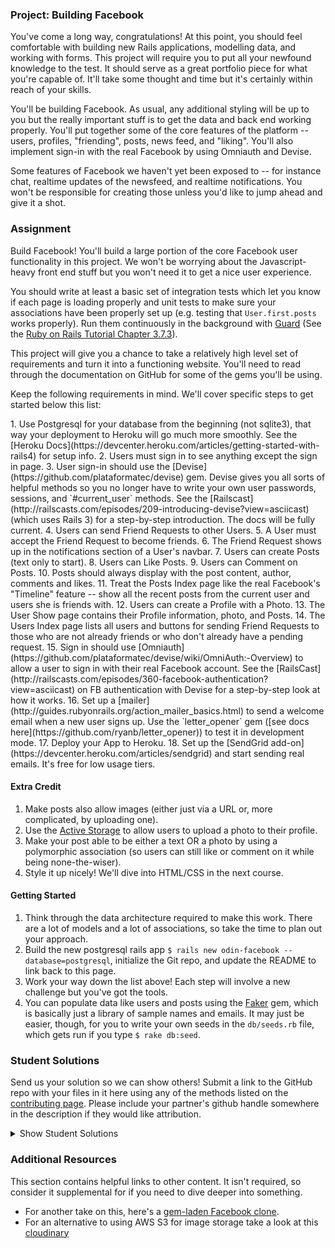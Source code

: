 ### Project: Building Facebook

You've come a long way, congratulations! At this point, you should feel comfortable with building new Rails applications, modelling data, and working with forms. This project will require you to put all your newfound knowledge to the test.  It should serve as a great portfolio piece for what you're capable of.  It'll take some thought and time but it's certainly within reach of your skills.

You'll be building Facebook.  As usual, any additional styling will be up to you but the really important stuff is to get the data and back end working properly.  You'll put together some of the core features of the platform -- users, profiles, "friending", posts, news feed, and "liking".  You'll also implement sign-in with the real Facebook by using Omniauth and Devise.

Some features of Facebook we haven't yet been exposed to -- for instance chat, realtime updates of the newsfeed, and realtime notifications.  You won't be responsible for creating those unless you'd like to jump ahead and give it a shot.

### Assignment

Build Facebook!  You'll build a large portion of the core Facebook user functionality in this project.  We won't be worrying about the Javascript-heavy front end stuff but you won't need it to get a nice user experience.

You should write at least a basic set of integration tests which let you know if each page is loading properly and unit tests to make sure your associations have been properly set up (e.g. testing that `User.first.posts` works properly).  Run them continuously in the background with [Guard](https://github.com/guard/guard) (See the [Ruby on Rails Tutorial Chapter 3.7.3](https://www.learnenough.com/ruby-on-rails-4th-edition-tutorial/static_pages#sec-guard)).

This project will give you a chance to take a relatively high level set of requirements and turn it into a functioning website.  You'll need to read through the documentation on GitHub for some of the gems you'll be using.

Keep the following requirements in mind.  We'll cover specific steps to get started below this list:

<div class="lesson-content__panel" markdown="1">
1. Use Postgresql for your database from the beginning (not sqlite3), that way your deployment to Heroku will go much more smoothly. See the [Heroku Docs](https://devcenter.heroku.com/articles/getting-started-with-rails4) for setup info.
2. Users must sign in to see anything except the sign in page.
3. User sign-in should use the [Devise](https://github.com/plataformatec/devise) gem. Devise gives you all sorts of helpful methods so you no longer have to write your own user passwords, sessions, and `#current_user` methods. See the [Railscast](http://railscasts.com/episodes/209-introducing-devise?view=asciicast) (which uses Rails 3) for a step-by-step introduction. The docs will be fully current.
4. Users can send Friend Requests to other Users.
5. A User must accept the Friend Request to become friends.
6. The Friend Request shows up in the notifications section of a User's navbar.
7. Users can create Posts (text only to start).
8. Users can Like Posts.
9. Users can Comment on Posts.
10. Posts should always display with the post content, author, comments and likes.
11. Treat the Posts Index page like the real Facebook's "Timeline" feature -- show all the recent posts from the current user and users she is friends with.
12. Users can create a Profile with a Photo.
13. The User Show page contains their Profile information, photo, and Posts.
14. The Users Index page lists all users and buttons for sending Friend Requests to those who are not already friends or who don't already have a pending request.
15. Sign in should use [Omniauth](https://github.com/plataformatec/devise/wiki/OmniAuth:-Overview) to allow a user to sign in with their real Facebook account.  See the [RailsCast](http://railscasts.com/episodes/360-facebook-authentication?view=asciicast) on FB authentication with Devise for a step-by-step look at how it works.
16. Set up a [mailer](http://guides.rubyonrails.org/action_mailer_basics.html) to send a welcome email when a new user signs up. Use the `letter_opener` gem ([see docs here](https://github.com/ryanb/letter_opener)) to test it in development mode.
17. Deploy your App to Heroku.
18. Set up the [SendGrid add-on](https://devcenter.heroku.com/articles/sendgrid) and start sending real emails. It's free for low usage tiers.

#### Extra Credit

1. Make posts also allow images (either just via a URL or, more complicated, by uploading one).
2. Use the [Active Storage](https://edgeguides.rubyonrails.org/active_storage_overview.html) to allow users to upload a photo to their profile.
3. Make your post able to be either a text OR a photo by using a polymorphic association (so users can still like or comment on it while being none-the-wiser).
4. Style it up nicely! We'll dive into HTML/CSS in the next course.

#### Getting Started

1. Think through the data architecture required to make this work.  There are a lot of models and a lot of associations, so take the time to plan out your approach.
2. Build the new postgresql rails app `$ rails new odin-facebook --database=postgresql`, initialize the Git repo, and update the README to link back to this page.
3. Work your way down the list above!  Each step will involve a new challenge but you've got the tools.
4. You can populate data like users and posts using the [Faker](https://github.com/stympy/faker) gem, which is basically just a library of sample names and emails.  It may just be easier, though, for you to write your own seeds in the `db/seeds.rb` file, which gets run if you type `$ rake db:seed`.

</div>

### Student Solutions
Send us your solution so we can show others! Submit a link to the GitHub repo with your files in it here using any of the methods listed on the [contributing page](http://github.com/TheOdinProject/curriculum/blob/master/contributing.md).  Please include your partner's github handle somewhere in the description if they would like attribution.

<details markdown="block">
  <summary> Show Student Solutions </summary>

* Add your solution below this line!
* [Axel Lopez's Solution](https://github.com/lopezaxel/odin-facebook) - [View in Browser](https://afternoon-mesa-12157.herokuapp.com)
* [pudu87's Solution](https://github.com/pudu87/odin-facebook) - [View in Browser](https://polar-stream-93232.herokuapp.com/)
* [irlgabriel's Solution](https://github.com/irlgabriel/facebook-odin) - [View in Browser](https://whispering-bayou-85275.herokuapp.com/)
* [CodingCop's Solution](https://github.com/cleve703/phacebook) - [View in Browser](https://arcane-fortress-15399.herokuapp.com/)
* [leeti's Solution](https://github.com/leetie/spacecrook) - [View in Browser](https://whispering-everglades-16718.herokuapp.com)
* [Duarte's Solution](https://github.com/Duartemartins/odin-facebook) - [View in Browser](http://www.salushub.club)
* [Christian's Solution](https://github.com/rueeazy/odin_facebook) - [View in Browser](https://arcane-wildwood-51354.herokuapp.com/)
* [Ovsjah Schweinefresser's solution](https://github.com/Ovsjah/odinbook) - [View in Browser](https://ovsjazz-odinbook.herokuapp.com/users/sign_in)
* [Lucas Bide's Solution](https://github.com/Lucas-Bide/odin-feignbook) - [View in Browser](https://feignbook.herokuapp.com/)
* [Jason Thompson's Solution](https://github.com/jasont01/odin-facebook) - [View in Browser](https://odin-fauxbook.herokuapp.com/)
* [Run After's Solution](https://github.com/run-after/odinbook) - [View in Browser](https://blooming-shore-50178.herokuapp.com/)
* [Jose Salvador's Solution](https://github.com/Jsalvadorpp/odin-facebook) - [View in Browser](http://ruby-facebook.herokuapp.com/)
* [robomonk's Solution](https://github.com/robo-monk/zuccr) - [View in Browser](https://zuccr.herokuapp.com/)
* [Ian's Solution](https://github.com/IanMKesler/facebook-clone) - [View in Browser](https://immense-sierra-65246.herokuapp.com/)
* [MephistoDevelop & Sergio Diaz Solution](https://github.com/MephistoDevelop/fakebook/tree/master) - [View in Browser](https://socialbook2019.herokuapp.com/users/sign_in)
* [Braxton Lemmon's solution](https://github.com/braxtonlemmon/odin-facebook) - [View in Browser](https://murmuring-wave-95625.herokuapp.com/)
* [Helmi's Solution](https://github.com/helmihidzir/odin-facebook)
* [Kevin Vuong's solution](https://github.com/fffear/odin-facebook/) - [View in Browser](https://shielded-mesa-75331.herokuapp.com/)
* [Learnsometing's solution](https://github.com/learnsometing/dev-communities) - [View in Browser](https://dev-communities.herokuapp.com/)
* [Jason McKee's solution](https://github.com/jttmckee/odin-facebook) - [View in Browser](https://safe-sierra-89344.herokuapp.com)
* [Areeba's solution](https://github.com/AREEBAISHTIAQ/Growlither) - [View in Browser](https://growlithe.herokuapp.com/)
* [Max Garber's solution](https://github.com/bubblebooy/odin-facebook) - [View in Browser](https://vast-springs-17117.herokuapp.com/)
* [Javier Machin's solution](https://github.com/Javier-Machin/Life-Invader) - [View in Browser](https://life-invader-fb.herokuapp.com/)
* [szib's solution](https://github.com/szib/odinbook) - [View in Browser](https://mysterious-retreat-45234.herokuapp.com/)
* [brxck's solution](https://github.com/brxck/odinbook) - [View in Browser](https://morning-coast-23139.herokuapp.com/)
* [nmac's solution](https://github.com/nmacawile/facebook-on-rails) - [Heroku](https://fb-on-rails.herokuapp.com)
* [theghall's solution](https://github.com/theghall/odin-facebook.git) - [View in Browser](https://cryptic-badlands-84674.herokuapp.com/)
* [Deetss' solution](https://github.com/Deetss/Fakebook) - [View in Browser](https://deetss-fakebook.herokuapp.com)
* [Jmooree30's solution](https://github.com/jmooree30/jakebook) - [View in Browser](https://fast-citadel-52170.herokuapp.com/)
* [Jonathan Yiv's solution](https://github.com/JonathanYiv/odinbook) - [View in Browser](https://serene-coast-95388.herokuapp.com)
* [leosoaivan's solution](https://github.com/leosoaivan/TOP_ror_odinfb) - [View in Browser](https://obscure-springs-25850.herokuapp.com/)
* [adsy430's soluction](https://github.com/adampal/facebook-clone) - [View in Browser](https://peaceful-everglades-48148.herokuapp.com/)
* [holdercp's solution](https://github.com/holdercp/odin-facebook) - [View in Browser](https://friend-space.herokuapp.com/)
* [jfonz412's Solution](https://github.com/jfonz412/facebook-clone) - [View in Browser](https://mysterious-anchorage-62529.herokuapp.com/)
* [Sic's Solution](https://github.com/sic-f/fb) - [View in Browser](https://efbook.herokuapp.com)
* [Rob's Solution](https://github.com/RobPando/odin-book) - [View in Browser](https://robodinbook.herokuapp.com)
* [Rhys B's solution](https://github.com/105ron/odin-book) - [View in Browser](http://odin-book.herokuapp.com/)
* [Adrian Badarau's solution](https://github.com/adrianbadarau/RailsBoock-Facebook-Clone-App) - [View in Browser](http://railsbook-facebook-clone-app.herokuapp.com/)
* [Yuri Buerov's solution](https://github.com/YuriBuerov/social-network)
* [David Janczyn's solution](https://github.com/sandiegodj/social-network) - [View in Browser](https://warm-spire-7655.herokuapp.com/)
* [Aleksandar Rodić's solution](https://github.com/rodic/odin-facebook-clone) - [View in Browser](https://odin-facebook.herokuapp.com/)
* [Jason Matthews' solution](https://github.com/fo0man/odin-spacebook) - [View in Browser](https://warm-beach-7362.herokuapp.com/)
* [Donald's solution](https://github.com/donaldali/odinbook "Odinbook on GitHub") - [View in Browser](https://dna-odinbook.herokuapp.com/ "Odinbook on Heroku")
* [Dominik Stodolny's solution](https://github.com/dstodolny/odinbook) - [View in Browser](https://warm-bayou-3284.herokuapp.com/)
* [AtActionPark's solution](https://github.com/AtActionPark/odin_facebook) - [View in Browser](https://shielded-escarpment-2283.herokuapp.com/)
* [Alex's Solution](https://github.com/alexgh123/fb_odin_app) - [View in Browser](http://polar-oasis-7608.herokuapp.com)
* [Jeremy Mauzy's Solution](https://github.com/apositivejam/fakebook) - [View in Browser](http://odin-fakebook.herokuapp.com)
* [dchen71's Solution](https://github.com/dchen71/odin-facebook) - [View in Browser](https://secure-citadel-9611.herokuapp.com/)
* [James Kelsey's Solution (No tests, Ajaxy)](https://github.com/jamesmskelsey/jk-odin-book) - [View in Browser](https://jk-odin-book.herokuapp.com/)
* [Matias Pan's solution (RSpec, Capybara, Ajax)](https://github.com/kriox26/odin_book) - [View in browser](https://polar-river-1192.herokuapp.com)
* [Radi Totev's solution](https://github.com/raditotev/odin-facebook) - [View in browser](https://odin-facebook-clone.herokuapp.com)
* [cdouglass's solution](https://github.com/cdouglass/odin-project-exercises/tree/master/rails/social-network) - [View in browser](https://pure-meadow-87105.herokuapp.com/)
* [Luke Walker's solution](https://github.com/ubershibs/odin-fb) - [View in browser](https://floating-bayou-78146.herokuapp.com/users)
* [srashidi's solution](https://github.com/srashidi/Rails_Final_Project/tree/master/odin-facebook) - [View in browser](https://calm-harbor-69843.herokuapp.com/)
* [Scott Bobbitt's solution](https://github.com/sco-bo/fake_book) - [View in browser](https://hidden-chamber-98363.herokuapp.com/)
* [Sander Schepens's solution](https://github.com/schepens83/theodinproject.com/tree/master/rails/project13--odin-facebook/odin-facebook)
* [Miguel Herrera's solution](https://github.com/migueloherrera/odin-facebook)
* [James Brooks's solution](https://github.com/jhbrooks/odinbook) - [View in browser](https://rocky-mountain-92199.herokuapp.com/)
* [Top's solution](https://github.com/TopOneOfTopOne) - [View in browser](https://github.com/TopOneOfTopOne/the-facebook)
* [Matt Velez's solution](https://github.com/Timecrash/odinbook) - [View in browser](https://velez-odinbook.herokuapp.com/)
* [Shala Qweghen's solution](https://github.com/ShalaQweghen/ror_book) - [View in browser](http://murmuring-escarpment-57044.herokuapp.com/)
* [Frank V's solution](https://github.com/fv42wid/oden-facebook)
* [Amrr Bakry's solution](https://github.com/Amrrbakry/rails_the_odin_project/tree/master/odin_facebook) - [View in browser](https://nameless-escarpment-82289.herokuapp.com/)
* [David Chapman's solution (no styling)](https://github.com/davidchappy/facebook) - [View in browser](https://dac-friends-app.herokuapp.com/)
* [Oscar Y's solution (No tests and unstyled)](https://github.com/mysteryihs/odin-facebook) - [View in browser](http://guarded-bastion-44854.herokuapp.com/)
* [Sophia Wu's solution](https://github.com/SophiaLWu/book-of-faces) - [View in browser](https://frozen-sands-98166.herokuapp.com/)
* [Jerry Gao's solution](https://github.com/blackwright/tracebook) - [View in browser](https://tracebook.herokuapp.com/)
* [Austin's solution](https://github.com/CouchofTomato/odinbook) - [View in browser](https://couch-odinbook.herokuapp.com)
* [Florian Mainguy's solution](https://github.com/florianmainguy/theodinproject/tree/master/rails/fakebook_app) - [View in browser](https://fm-fakebook.herokuapp.com/)
* [Francisco Carlos's solution](https://github.com/fcarlosdev/the_odin_project/tree/master/odin-facebook)
* [DV's solution](https://github.com/dvislearning/odin-facebook) - [View in browser](https://fast-earth-56311.herokuapp.com/)
* [Scott McKell's solution](https://github.com/zottwickel/odin-facebook) - [View in browser](https://zottwickel-odin-facebook.herokuapp.com/)
* [Punnadittr's solution (Bootstrap4, Ajax, Active Storage & Mobile Support)](https://github.com/punnadittr/festbrooke) - [View in browser](https://festbrooke.herokuapp.com)
* [Agon's solution](https://github.com/AgonIdrizi/socialize) - [View in browser](https://socializeer.herokuapp.com/about)
* [bchalman's solution](https://github.com/bchalman/odin-spacebook)
* [Ryan's and Dipto's solution](https://github.com/dipto0321/facialbook) - [View in browser](https://facials.herokuapp.com/)
* [vanny96's solution](https://github.com/vanny96/fakebook) - [View in browser](https://rocky-ravine-56988.herokuapp.com)
* [JamCry's Solution](https://github.com/jamcry/rails-facebook) - [View in browser](https://protected-anchorage-21926.herokuapp.com/)
* [Tolulope Olusakin's Solution](https://github.com/Oluwadamilareolusakin/the-pub) - [View in browser](https://thepub-io.herokuapp.com)
* [Jamesredux's Solution](https://github.com/Jamesredux/odin-facebook) - [View in browser](https://jamesreduxbook.herokuapp.com/)
* [themetar's solution](https://github.com/themetar/odin-facebook) - [View in browser](https://phacepook.herokuapp.com/)
* [Timework's solution](https://github.com/Timework/odin-facebook) - [View in browser](https://young-spire-86635.herokuapp.com/)
* [Sanyogita's Solution](https://github.com/SanyogitaPandit/ruby_on_rails/tree/master/facebook)
* [Bendee's Solution](https://github.com/bendee48/book-face1.1) - [View in browser](https://pacific-journey-50747.herokuapp.com/)
</details>

### Additional Resources
This section contains helpful links to other content. It isn't required, so consider it supplemental for if you need to dive deeper into something.

* For another take on this, here's a [gem-laden Facebook clone](https://github.com/vysakh0/railsbook).
* For an alternative to using AWS S3 for image storage take a look at this [cloudinary](https://github.com/GoGoCarl/paperclip-cloudinary)
